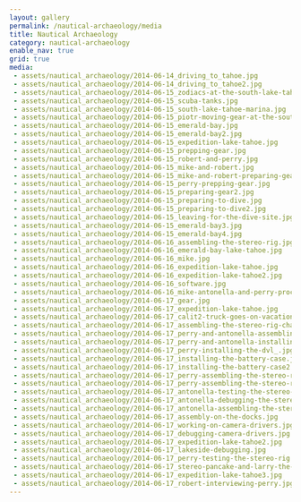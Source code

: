 ```yaml
---
layout: gallery
permalink: /nautical-archaeology/media
title: Nautical Archaeology
category: nautical-archaeology
enable_nav: true
grid: true
media: 
 - assets/nautical_archaeology/2014-06-14_driving_to_tahoe.jpg
 - assets/nautical_archaeology/2014-06-14_driving_to_tahoe2.jpg
 - assets/nautical_archaeology/2014-06-15_zodiacs-at-the-south-lake-tahoe-marina.jpg
 - assets/nautical_archaeology/2014-06-15_scuba-tanks.jpg
 - assets/nautical_archaeology/2014-06-15_south-lake-tahoe-marina.jpg
 - assets/nautical_archaeology/2014-06-15_piotr-moving-gear-at-the-south-lake-tahoe-marina.jpg
 - assets/nautical_archaeology/2014-06-15_emerald-bay.jpg
 - assets/nautical_archaeology/2014-06-15_emerald-bay2.jpg
 - assets/nautical_archaeology/2014-06-15_expedition-lake-tahoe.jpg
 - assets/nautical_archaeology/2014-06-15_prepping-gear.jpg
 - assets/nautical_archaeology/2014-06-15_robert-and-perry.jpg
 - assets/nautical_archaeology/2014-06-15_mike-and-robert.jpg
 - assets/nautical_archaeology/2014-06-15_mike-and-robert-preparing-gear.jpg
 - assets/nautical_archaeology/2014-06-15_perry-prepping-gear.jpg
 - assets/nautical_archaeology/2014-06-15_preparing-gear2.jpg
 - assets/nautical_archaeology/2014-06-15_preparing-to-dive.jpg
 - assets/nautical_archaeology/2014-06-15_preparing-to-dive2.jpg
 - assets/nautical_archaeology/2014-06-15_leaving-for-the-dive-site.jpg
 - assets/nautical_archaeology/2014-06-15_emerald-bay3.jpg
 - assets/nautical_archaeology/2014-06-15_emerald-bay4.jpg
 - assets/nautical_archaeology/2014-06-16_assembling-the-stereo-rig.jpg
 - assets/nautical_archaeology/2014-06-16_emerald-bay-lake-tahoe.jpg
 - assets/nautical_archaeology/2014-06-16_mike.jpg
 - assets/nautical_archaeology/2014-06-16_expedition-lake-tahoe.jpg
 - assets/nautical_archaeology/2014-06-16_expedition-lake-tahoe2.jpg
 - assets/nautical_archaeology/2014-06-16_software.jpg
 - assets/nautical_archaeology/2014-06-16_mike-antonella-and-perry-processing-data.jpg
 - assets/nautical_archaeology/2014-06-17_gear.jpg
 - assets/nautical_archaeology/2014-06-17_expedition-lake-tahoe.jpg
 - assets/nautical_archaeology/2014-06-17_calit2-truck-goes-on-vacation-and-meets-a-lady-truck.jpg
 - assets/nautical_archaeology/2014-06-17_assembling-the-stereo-rig-chassis.jpg
 - assets/nautical_archaeology/2014-06-17_perry-and-antonella-assembling-the-stereo-rig.jpg
 - assets/nautical_archaeology/2014-06-17_perry-and-antonella-installing-the-camera-housing.jpg
 - assets/nautical_archaeology/2014-06-17_perry-installing-the-dvl_.jpg
 - assets/nautical_archaeology/2014-06-17_installing-the-battery-case.jpg
 - assets/nautical_archaeology/2014-06-17_installing-the-battery-case2.jpg
 - assets/nautical_archaeology/2014-06-17_perry-assembling-the-stereo-rig.jpg
 - assets/nautical_archaeology/2014-06-17_perry-assembling-the-stereo-rig2.jpg
 - assets/nautical_archaeology/2014-06-17_antonella-testing-the-stereo-rig.jpg
 - assets/nautical_archaeology/2014-06-17_antonella-debugging-the-stereo-rig.jpg
 - assets/nautical_archaeology/2014-06-17_antonella-assembling-the-stereo-rig.jpg
 - assets/nautical_archaeology/2014-06-17_assembly-on-the-docks.jpg
 - assets/nautical_archaeology/2014-06-17_working-on-camera-drivers.jpg
 - assets/nautical_archaeology/2014-06-17_debugging-camera-drivers.jpg
 - assets/nautical_archaeology/2014-06-17_expedition-lake-tahoe2.jpg
 - assets/nautical_archaeology/2014-06-17_lakeside-debugging.jpg
 - assets/nautical_archaeology/2014-06-17_perry-testing-the-stereo-rig.jpg
 - assets/nautical_archaeology/2014-06-17_stereo-pancake-and-larry-the-goose.jpg
 - assets/nautical_archaeology/2014-06-17_expedition-lake-tahoe3.jpg
 - assets/nautical_archaeology/2014-06-17_robert-interviewing-perry.jpg
---
```



